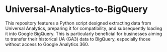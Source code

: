 # Universal-Analytics-to-BigQuery
This repository features a Python script designed extracting data from Universal Analytics, preparing it for compatibility, and subsequently loading it into Google BigQuery. This is particularly beneficial for businesses aiming to transfer their historical UA (GA3) data to BigQuery, especially those without access to Google Analytics 360.
